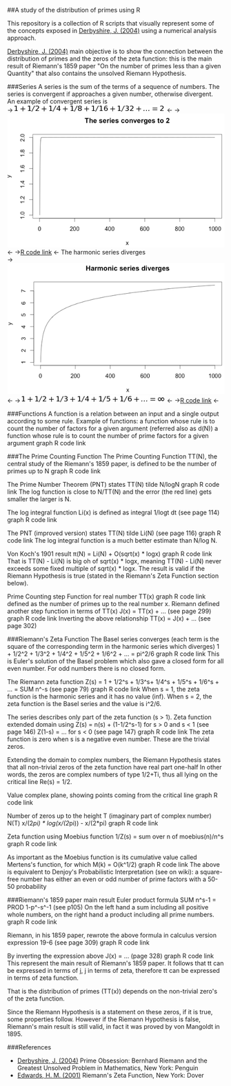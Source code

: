 ##A study of the distribution of primes using R

This repository is a collection of R scripts that visually represent some of the concepts exposed in [Derbyshire, J. (2004)] using a numerical analysis approach.

[Derbyshire, J. (2004)] main objective is to show the connection between the distribution of primes and the zeros of the zeta function: this is the main result of Riemann's 1859 paper "On the number of primes less than a given Quantity" that also contains the unsolved Riemann Hypothesis.

###Series
A series is the sum of the terms of a sequence of numbers. The series is convergent if approaches a given number, otherwise divergent.  
An example of convergent series is  
-><img src="readme/images/convergentseriesto2formula.png" />  <-
-><img src="readme/images/convergentseriesto2.png" />  <-
->[R code link](R/ConvergentSeriesTo2.R)  <-
The harmonic series diverges  
-><img src="readme/images/harmonicseries.png" /> <- 
-><img src="readme/images/harmonicseriesformula.png" /> <- 
->[R code link](R/HarmonicSeries.R)  <-

###Functions
A function is a relation between an input and a single output according to some rule.
Example of functions:
	a function whose rule is to count the number of factors for a given argument (referred also as d(N))
	a function whose rule is to count the number of prime factors for a given argument
	graph
	R code link

###The Prime Counting Function
The Prime Counting Function TT(N), the central study of the Riemann's 1859 paper, is defined to be the number of primes up to N
	graph
	R code link

The Prime Number Theorem (PNT) states
	TT(N) tilde N/logN
	graph
	R code link
The log function is close to N/TT(N) and the error (the red line) gets smaller the larger is N.

The log integral function Li(x) is defined as
	integral 1/logt dt (see page 114)
	graph
	R code link

The PNT (improved version) states
	TT(N) tilde Li(N) (see page 116)
	graph
	R code link
The log integral function is a much better estimate than N/log N.

Von Koch's 1901 result
	 π(N) = Li(N) + O(sqrt(x) * logx)
	graph
	R code link
That is TT(N) - Li(N) is big oh of sqrt(x) * logx, meaning TT(N) - Li(N) never exceeds some fixed multiple of sqrt(x) * logx.
The result is valid if the Riemann Hypothesis is true (stated in the Riemann's Zeta Function section below).

Prime Counting step Function for real number TT(x)
	graph
	R code link
defined as the number of primes up to the real number x.
Riemann defined another step function in terms of TT(x)
	J(x) = TT(x) + … (see page 299)
	graph
	R code link
Inverting the above relationship
	TT(x) = J(x) + … (see page 302)

###Riemann's Zeta Function
The Basel series converges (each term is the square of the corresponding term in the harmonic series which diverges)
	1 + 1/2^2 + 1/3^2 + 1/4^2 + 1/5^2 + 1/6^2 + ... = pi^2/6
	graph
	R code link
This is Euler's solution of the Basel problem which also gave a closed form for all even number. For odd numbers there is no closed form.

The Riemann zeta function
	Z(s) = 1 + 1/2^s + 1/3^s+ 1/4^s + 1/5^s + 1/6^s + ... = SUM n^-s (see page 79)
	graph
	R code link
When s = 1, the zeta function is the harmonic series and it has no value (inf).
When s = 2, the zeta function is the Basel series and the value is  i^2/6.

The series describes only part of the zeta function (s > 1).
Zeta function extended domain using
	Z(s) = n(s) + (1-1/2^s-1) for s > 0 and s < 1 (see page 146)
	Z(1-s) = … for s < 0 (see page 147)
	graph
	R code link
The zeta function is zero when s is a negative even number. These are the trivial zeros.

Extending the domain to complex numbers, the Riemann Hypothesis states that
	all non-trivial zeros of the zeta function have real part one-half
In other words, the zeros are complex numbers of type 1/2+Ti, thus all lying on the critical line Re(s) = 1/2.

Value complex plane, showing points coming from the critical line
	graph
	R code link

Number of zeros up to the height T (imaginary part of complex number)
	N(T) x/(2*pi) * log(x/(2*pi)) - x/(2*pi)
	graph
	R code link

Zeta function using Moebius function
	1/Z(s) = sum over n of moebius(n)/n^s
	graph
	R code link

As important as the Moebius function is its cumulative value called Mertens's function, for which
	M(k) = O(k^1/2)
	graph
	R code link
The above is equivalent to Denjoy's Probabilistic Interpretation (see on wiki): 
	a square-free number has either an even or odd number of prime factors with a 50-50 probability

###Riemann's 1859 paper main result
Euler product formula
	SUM n^s-1 = PROD 1-p^-s^-1 (see p105)
On the left hand a sum including all positive whole numbers, on the right hand a product including all prime numbers.
	graph
	R code link

Riemann, in his 1859 paper,  rewrote the above formula in calculus version
	expression 19-6 (see page 309)
	graph
	R code link

By inverting the expression above
	J(x) = … (page 328)
	graph
	R code link
This represent the main result of Riemann's 1859 paper.
It follows that tt can be expressed in terms of j, j in terms of zeta, therefore tt can be expressed in terms of zeta function.

That is the distribution of primes (TT(x)) depends on the non-trivial zero's of the zeta function. 

Since the Riemann Hypothesis is a statement on these zeros, if it is true, some properties follow.
However if the Riemann Hypothesis is false, Riemann's main result is still valid, in fact it was proved by von Mangoldt in 1895.

###References
* [Derbyshire, J. (2004)] Prime Obsession: Bernhard Riemann and the Greatest Unsolved Problem in Mathematics, New York: Penguin
* [Edwards, H. M. (2001)] Riemann's Zeta Function, New York: Dover 

[Derbyshire, J. (2004)]:http://www.amazon.com/exec/obidos/ASIN/0452285259/ref=nosim/weisstein-20
[Edwards, H. M. (2001)]:http://www.amazon.com/exec/obidos/ASIN/0486417409/ref=nosim/weisstein-20

